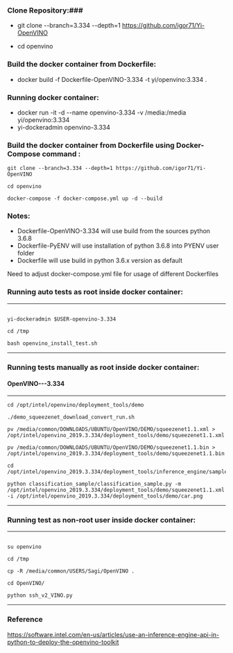 ### Clone Repository:###

*  git clone --branch=3.334 --depth=1 https://github.com/igor71/Yi-OpenVINO 

* cd openvino

### Build the docker container from Dockerfile: ###

* docker build -f Dockerfile-OpenVINO-3.334 -t yi/openvino:3.334 .

### Running docker container: ###

* docker run -it -d  --name openvino-3.334 -v /media:/media yi/openvino:3.334
* yi-dockeradmin openvino-3.334

### Build the docker container from Dockerfile using Docker-Compose command : ###

~~~
git clone --branch=3.334 --depth=1 https://github.com/igor71/Yi-OpenVINO

cd openvino

docker-compose -f docker-compose.yml up -d --build

~~~

### Notes:
* Dockerfile-OpenVINO-3.334 will use build from the sources python 3.6.8
* Dockerfile-PyENV will use installation of python 3.6.8 into PYENV user folder
* Dockerfile will use build in python 3.6.x version as default

Need to adjust docker-compose.yml file for usage of different Dockerfiles


### Running auto tests as root inside docker container: ###

---------------------------------------------------
~~~

yi-dockeradmin $USER-openvino-3.334

cd /tmp

bash openvino_install_test.sh

~~~
---------------------------------------------------


### Running tests manually as root inside docker container: ###

#### OpenVINO---3.334 ####

---------------------------------------------------
~~~
cd /opt/intel/openvino/deployment_tools/demo

./demo_squeezenet_download_convert_run.sh

pv /media/common/DOWNLOADS/UBUNTU/OpenVINO/DEMO/squeezenet1.1.xml > /opt/intel/openvino_2019.3.334/deployment_tools/demo/squeezenet1.1.xml

pv /media/common/DOWNLOADS/UBUNTU/OpenVINO/DEMO/squeezenet1.1.bin > /opt/intel/openvino_2019.3.334/deployment_tools/demo/squeezenet1.1.bin

cd /opt/intel/openvino_2019.3.334/deployment_tools/inference_engine/samples/python_samples

python classification_sample/classification_sample.py -m /opt/intel/openvino_2019.3.334/deployment_tools/demo/squeezenet1.1.xml -i /opt/intel/openvino_2019.3.334/deployment_tools/demo/car.png

~~~
---------------------------------------------------

### Running test as non-root user inside docker container: ###

---------------------------------------------------
~~~

su openvino

cd /tmp

cp -R /media/common/USERS/Sagi/OpenVINO .

cd OpenVINO/

python ssh_v2_VINO.py

~~~
---------------------------------------------------

### Reference ###

https://software.intel.com/en-us/articles/use-an-inference-engine-api-in-python-to-deploy-the-openvino-toolkit
